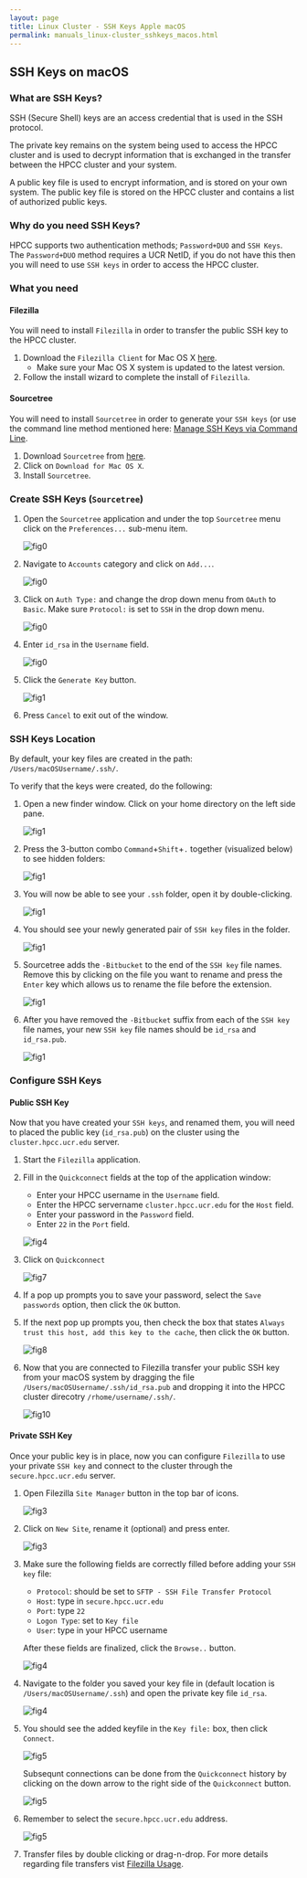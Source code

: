 ```yaml
---
layout: page
title: Linux Cluster - SSH Keys Apple macOS 
permalink: manuals_linux-cluster_sshkeys_macos.html
---
```


## SSH Keys on macOS

### What are SSH Keys?

SSH (Secure Shell) keys are an access credential that is used in the SSH protocol.

The private key remains on the system being used to access the HPCC cluster and is used to decrypt information that is exchanged in the transfer between the HPCC cluster and your system.

A public key file is used to encrypt information, and is stored on your own system.
The public key file is stored on the HPCC cluster and contains a list of authorized public keys.

### Why do you need SSH Keys?

HPCC supports two authentication methods; `Password+DUO` and `SSH Keys`.
The `Password+DUO` method requires a UCR NetID, if you do not have this then you will need to use `SSH keys` in order to access the HPCC cluster.

### What you need

#### Filezilla

You will need to install `Filezilla` in order to transfer the public SSH key to the HPCC cluster.

1. Download the `Filezilla Client` for Mac OS X [here](https://filezilla-project.org).
	* Make sure your Mac OS X system is updated to the latest version.
2. Follow the install wizard to complete the install of `Filezilla`.

#### Sourcetree

You will need to install `Sourcetree` in order to generate your `SSH keys` (or use the command line method mentioned here: [Manage SSH Keys via Command Line](some_other_page).

1. Download `Sourcetree` from [here](https://www.sourcetreeapp.com).
2. Click on `Download for Mac OS X`.
3. Install `Sourcetree`.

### Create SSH Keys (`Sourcetree`)

1. Open the `Sourcetree` application and under the top `Sourcetree` menu click on the `Preferences...` sub-menu item.

   ![fig0](images/41.png)
   
2. Navigate to `Accounts` category and click on `Add...`.

   ![fig0](images/42.png)

3. Click on `Auth Type:` and change the drop down menu from `OAuth` to `Basic`. Make sure `Protocol:` is set to `SSH` in the drop down menu.

   ![fig0](images/43.png)

4. Enter `id_rsa` in the `Username` field.

   ![fig0](images/44.png)  
 
 
5. Click the `Generate Key` button.
   
   ![fig1](images/50.png)  
 
6. Press `Cancel` to exit out of the window.

### SSH Keys Location

By default, your key files are created in the path: `/Users/macOSUsername/.ssh/`.

To verify that the keys were created, do the following:

1. Open a new finder window. Click on your home directory on the left side pane.
   
   ![fig1](images/23.png)

2. Press the 3-button combo `Command`+`Shift`+`.` together (visualized below) to see hidden folders:
   
   ![fig1](images/47b.png)
 
3. You will now be able to see your `.ssh` folder, open it by double-clicking.
   
   ![fig1](images/48.png)

4. You should see your newly generated pair of `SSH key` files in the folder. 

   ![fig1](images/51.png)

5. Sourcetree adds the `-Bitbucket` to the end of the `SSH key` file names. Remove this by clicking on the file you want to rename and press the `Enter` key which allows us to rename the file before the extension.

   ![fig1](images/52.png)

6. After you have removed the `-Bitbucket` suffix from each of the `SSH key` file names, your new `SSH key` file names should be `id_rsa` and `id_rsa.pub`.

   ![fig1](images/53.png)

### Configure SSH Keys

#### Public SSH Key

Now that you have created your `SSH keys`, and renamed them, you will need to placed the public key (`id_rsa.pub`) on the cluster using the `cluster.hpcc.ucr.edu` server.

1. Start the `Filezilla` application.

2. Fill in the `Quickconnect` fields at the top of the application window:

   * Enter your HPCC username in the `Username` field.
   * Enter the HPCC servername `cluster.hpcc.ucr.edu` for the `Host` field.
   * Enter your password in the `Password` field.
   * Enter `22` in the `Port` field.

   ![fig4](images/1e.png)

6. Click on `Quickconnect`

   ![fig7](images/8e.png)

7. If a pop up prompts you to save your password, select the `Save passwords` option, then click the `OK` button.

8. If the next pop up prompts you, then check the box that states `Always trust this host, add this key to the cache`, then click the `OK` button.

   ![fig8](images/6be.png)

9. Now that you are connected to Filezilla transfer your public SSH key from your macOS system by dragging the file `/Users/macOSUsername/.ssh/id_rsa.pub` and dropping it into the HPCC cluster direcotry `/rhome/username/.ssh/`.

   ![fig10](images/4e.png)


#### Private SSH Key

Once your public key is in place, now you can configure `Filezilla` to use your private `SSH key` and connect to the cluster through the `secure.hpcc.ucr.edu` server.

1. Open Filezilla `Site Manager` button in the top bar of icons.

   ![fig3](images/60.png)

2. Click on `New Site`, rename it (optional) and press enter.

   ![fig3](images/54.png)

3. Make sure the following fields are correctly filled before adding your `SSH key` file:

   * `Protocol`: should be set to `SFTP - SSH File Transfer Protocol`
   * `Host`: type in `secure.hpcc.ucr.edu`
   * `Port`: type `22`
   * `Logon Type`: set to `Key file`
   * `User`: type in your HPCC username

   After these fields are finalized, click the `Browse..` button.

   ![fig4](images/56.png)

4. Navigate to the folder you saved your key file in (default location is `/Users/macOSUsername/.ssh`) and open the private key file `id_rsa`.

   ![fig4](images/57.png)
   
5. You should see the added keyfile in the `Key file:` box, then click `Connect`.

   ![fig5](images/59.png)

   Subsequnt connections can be done from the `Quickconnect` history by clicking on the down arrow to the right side of the `Quickconnect` button.

   ![fig5](images/61.png)

9. Remember to select the `secure.hpcc.ucr.edu` address.

   ![fig5](images/62.png)

10. Transfer files by double clicking or drag-n-drop. For more details regarding file transfers vist [Filezilla Usage](some_other_page).

